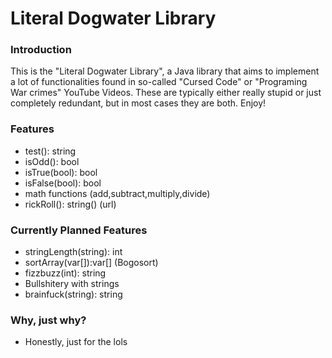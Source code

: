 # Literal Dogwater Library

### Introduction
This is the "Literal Dogwater Library", a Java library that aims to implement
a lot of functionalities found in so-called "Cursed Code" or
"Programing War crimes" YouTube Videos. These are typically
either really stupid or just completely redundant,
but in most cases they are both. Enjoy!

### Features
- test(): string
- isOdd(): bool
- isTrue(bool): bool
- isFalse(bool): bool
- math functions (add,subtract,multiply,divide)
- rickRoll(): string() (url)

### Currently Planned Features

- stringLength(string): int
- sortArray(var[]):var[] (Bogosort)
- fizzbuzz(int): string
- Bullshitery with strings
- brainfuck(string): string

### Why, just why?
- Honestly, just for the lols
